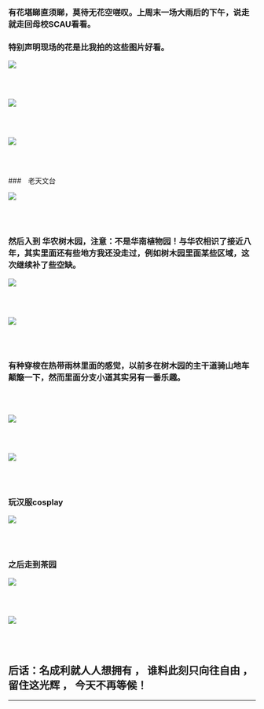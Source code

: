 <!-- 
.. link: 
.. description: 
.. tags: travel
.. date: 2016/04/13 11:40:46
.. title: Vision SCAU
.. slug: vision-scau
-->


### 有花堪睇直须睇，莫待无花空嗟叹。上周末一场大雨后的下午，说走就走回母校SCAU看看。

### 特别声明现场的花是比我拍的这些图片好看。


![](http://ww4.sinaimg.cn/mw1024/67804861jw1f2vb2n67bqj21kw23uu0x.jpg)

<br/>
<br/>


<!-- TEASER_END -->

![](http://ww2.sinaimg.cn/mw1024/67804861jw1f2vb2rkvu7j21kw16o493.jpg)


<br/>
<br/>


![](http://ww2.sinaimg.cn/mw1024/67804861jw1f2vb30583ij21kw23u7pj.jpg)


<br/>
<br/>


###　老天文台

![](http://ww4.sinaimg.cn/mw1024/67804861jw1f2vb23olfaj21kw23unmb.jpg)

<br/>
<br/>

### 然后入到 华农树木园，注意：不是华南植物园！与华农相识了接近八年，其实里面还有些地方我还没走过，例如树木园里面某些区域，这次继续补了些空缺。

![](http://ww3.sinaimg.cn/mw1024/67804861jw1f2vb4iabx7j21kw23u7wh.jpg)

<br/>
<br/>

![](http://ww4.sinaimg.cn/mw1024/67804861jw1f2vb4waa7wj21kw23u4qp.jpg)

<br/>
<br/>


### 有种穿梭在热带雨林里面的感觉，以前多在树木园的主干道骑山地车颠簸一下，然而里面分支小道其实另有一番乐趣。

<br/>
<br/>

![](http://ww4.sinaimg.cn/mw1024/67804861jw1f2vb5ckyt9j21kw23u7wh.jpg)

<br/>
<br/>

![](http://ww2.sinaimg.cn/mw1024/67804861jw1f2vb60gnx9j21kw23u1kx.jpg)

<br/>
<br/>

### 玩汉服cosplay

![](http://ww4.sinaimg.cn/mw1024/67804861jw1f2vb6chj18j21kw23uwy6.jpg)

<br/>
<br/>

### 之后走到茶园

![](http://ww3.sinaimg.cn/mw1024/67804861jw1f2vb0mfjkmj21kw23uqqg.jpg)

<br/>
<br/>

![](http://ww3.sinaimg.cn/mw1024/67804861jw1f2vazicej4j20i80i8gsd.jpg)




<br/>
<br/> 


## 后话：名成利就人人想拥有 ， 谁料此刻只向往自由 ， 留住这光辉 ， 今天不再等候！


 * * *